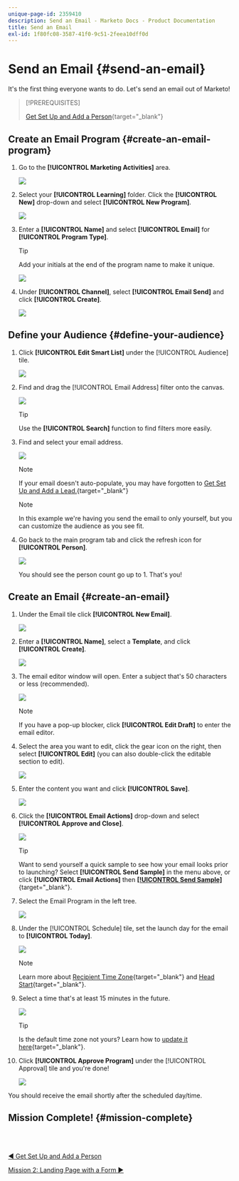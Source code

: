 ```yaml
---
unique-page-id: 2359410
description: Send an Email - Marketo Docs - Product Documentation
title: Send an Email
exl-id: 1f80fc08-3587-41f0-9c51-2feea10dff0d
---
```

# Send an Email {#send-an-email}

It's the first thing everyone wants to do. Let's send an email out of Marketo!

>[!PREREQUISITES]
>
>[Get Set Up and Add a Person](/help/marketo/getting-started/quick-wins/get-set-up-and-add-a-person.md){target="_blank"}

## Create an Email Program {#create-an-email-program}

1. Go to the **[!UICONTROL Marketing Activities]** area.

   ![](assets/send-an-email-1.png)

1. Select your **[!UICONTROL Learning]** folder. Click the **[!UICONTROL New]** drop-down and select **[!UICONTROL New Program]**.

   ![](assets/send-an-email-2.png)

1. Enter a **[!UICONTROL Name]** and select **[!UICONTROL Email]** for **[!UICONTROL Program Type]**.

   >[!TIP]
   >
   >Add your initials at the end of the program name to make it unique.

   ![](assets/send-an-email-3.png)

1. Under **[!UICONTROL Channel]**, select **[!UICONTROL Email Send]** and click **[!UICONTROL Create]**.

   ![](assets/send-an-email-4.png)

## Define your Audience {#define-your-audience}

1. Click **[!UICONTROL Edit Smart List]** under the [!UICONTROL Audience] tile.

   ![](assets/send-an-email-5.png)

1. Find and drag the [!UICONTROL Email Address] filter onto the canvas.

   ![](assets/send-an-email-6.png)

   >[!TIP]
   >
   >Use the **[!UICONTROL Search]** function to find filters more easily.

1. Find and select your email address.

   ![](assets/send-an-email-7.png)

   >[!NOTE]
   >
   >If your email doesn't auto-populate, you may have forgotten to [Get Set Up and Add a Lead.](/help/marketo/getting-started/quick-wins/get-set-up-and-add-a-person.md){target="_blank"}

   >[!NOTE]
   >
   >In this example we're having you send the email to only yourself, but you can customize the audience as you see fit.

1. Go back to the main program tab and click the refresh icon for **[!UICONTROL Person]**.

   ![](assets/send-an-email-8.png)

   You should see the person count go up to 1. That's you!

## Create an Email {#create-an-email}

1. Under the Email tile click **[!UICONTROL New Email]**.

   ![](assets/send-an-email-9.png)

1. Enter a **[!UICONTROL Name]**, select a **Template**, and click **[!UICONTROL Create]**.

   ![](assets/send-an-email-10.png)

1. The email editor window will open. Enter a subject that's 50 characters or less (recommended).

   ![](assets/send-an-email-11.png)

   >[!NOTE]
   >
   >If you have a pop-up blocker, click **[!UICONTROL Edit Draft]** to enter the email editor.

1. Select the area you want to edit, click the gear icon on the right, then select **[!UICONTROL Edit]** (you can also double-click the editable section to edit).

   ![](assets/send-an-email-12.png)

1. Enter the content you want and click **[!UICONTROL Save]**.

   ![](assets/send-an-email-13.png)

1. Click the **[!UICONTROL Email Actions]** drop-down and select **[!UICONTROL Approve and Close]**.

   ![](assets/send-an-email-14.png)

   >[!TIP]
   >
   >Want to send yourself a quick sample to see how your email looks prior to launching? Select **[!UICONTROL Send Sample]** in the menu above, or click **[!UICONTROL Email Actions]** then [**[!UICONTROL Send Sample]**](/help/marketo/product-docs/email-marketing/general/creating-an-email/send-a-sample-email.md){target="_blank"}.

1. Select the Email Program in the left tree.

   ![](assets/send-an-email-15.png)

1. Under the [!UICONTROL Schedule] tile, set the launch day for the email to **[!UICONTROL Today]**.

   ![](assets/send-an-email-16.png)

   >[!NOTE]
   >
   >Learn more about [Recipient Time Zone](/help/marketo/product-docs/email-marketing/email-programs/email-program-actions/scheduling-with-recipient-time-zone/schedule-email-programs-with-recipient-time-zone.md){target="_blank"} and [Head Start](/help/marketo/product-docs/email-marketing/email-programs/email-program-actions/head-start-for-email-programs.md){target="_blank"}.

1. Select a time that's at least 15 minutes in the future.

   ![](assets/send-an-email-17.png)

   >[!TIP]
   >
   >Is the default time zone not yours? Learn how to [update it here](/help/marketo/product-docs/administration/settings/select-your-language-locale-and-time-zone.md){target="_blank"}.

1. Click **[!UICONTROL Approve Program]** under the [!UICONTROL Approval] tile and you're done!

   ![](assets/send-an-email-18.png)

You should receive the email shortly after the scheduled day/time.

## Mission Complete! {#mission-complete}

<br>&nbsp;

[◄ Get Set Up and Add a Person](/help/marketo/getting-started/quick-wins/get-set-up-and-add-a-person.md)

[Mission 2: Landing Page with a Form ►](/help/marketo/getting-started/quick-wins/landing-page-with-a-form.md)
